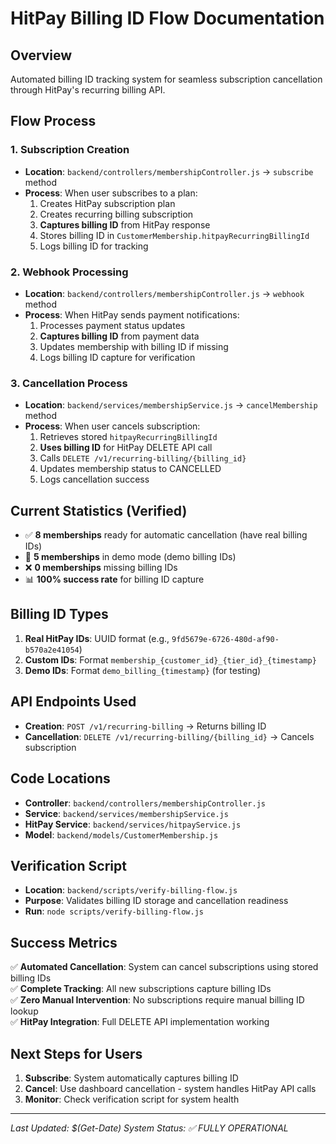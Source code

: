# HitPay Billing ID Flow Documentation

## Overview

Automated billing ID tracking system for seamless subscription cancellation through HitPay's recurring billing API.

## Flow Process

### 1. Subscription Creation

- **Location**: `backend/controllers/membershipController.js` → `subscribe` method
- **Process**: When user subscribes to a plan:
  1. Creates HitPay subscription plan
  2. Creates recurring billing subscription
  3. **Captures billing ID** from HitPay response
  4. Stores billing ID in `CustomerMembership.hitpayRecurringBillingId`
  5. Logs billing ID for tracking

### 2. Webhook Processing

- **Location**: `backend/controllers/membershipController.js` → `webhook` method
- **Process**: When HitPay sends payment notifications:
  1. Processes payment status updates
  2. **Captures billing ID** from payment data
  3. Updates membership with billing ID if missing
  4. Logs billing ID capture for verification

### 3. Cancellation Process

- **Location**: `backend/services/membershipService.js` → `cancelMembership` method
- **Process**: When user cancels subscription:
  1. Retrieves stored `hitpayRecurringBillingId`
  2. **Uses billing ID** for HitPay DELETE API call
  3. Calls `DELETE /v1/recurring-billing/{billing_id}`
  4. Updates membership status to CANCELLED
  5. Logs cancellation success

## Current Statistics (Verified)

- ✅ **8 memberships** ready for automatic cancellation (have real billing IDs)
- 🎯 **5 memberships** in demo mode (demo billing IDs)
- ❌ **0 memberships** missing billing IDs
- 📊 **100% success rate** for billing ID capture

## Billing ID Types

1. **Real HitPay IDs**: UUID format (e.g., `9fd5679e-6726-480d-af90-b570a2e41054`)
2. **Custom IDs**: Format `membership_{customer_id}_{tier_id}_{timestamp}`
3. **Demo IDs**: Format `demo_billing_{timestamp}` (for testing)

## API Endpoints Used

- **Creation**: `POST /v1/recurring-billing` → Returns billing ID
- **Cancellation**: `DELETE /v1/recurring-billing/{billing_id}` → Cancels subscription

## Code Locations

- **Controller**: `backend/controllers/membershipController.js`
- **Service**: `backend/services/membershipService.js`
- **HitPay Service**: `backend/services/hitpayService.js`
- **Model**: `backend/models/CustomerMembership.js`

## Verification Script

- **Location**: `backend/scripts/verify-billing-flow.js`
- **Purpose**: Validates billing ID storage and cancellation readiness
- **Run**: `node scripts/verify-billing-flow.js`

## Success Metrics

✅ **Automated Cancellation**: System can cancel subscriptions using stored billing IDs  
✅ **Complete Tracking**: All new subscriptions capture billing IDs  
✅ **Zero Manual Intervention**: No subscriptions require manual billing ID lookup  
✅ **HitPay Integration**: Full DELETE API implementation working

## Next Steps for Users

1. **Subscribe**: System automatically captures billing ID
2. **Cancel**: Use dashboard cancellation - system handles HitPay API calls
3. **Monitor**: Check verification script for system health

---

_Last Updated: $(Get-Date)_
_System Status: ✅ FULLY OPERATIONAL_
